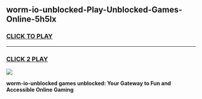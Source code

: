 
## worm-io-unblocked-Play-Unblocked-Games-Online-5h5lx
<h3>
<a href="https://premium76.site?title=worm-io-unblocked&ref=25A">CLICK TO PLAY</a></h3>
<hr>

<h3>
<a href="https://premium76.site?title=worm-io-unblocked&ref=25A">CLICK 2 PLAY</a>
  
</h3>

<a href="https://premium76.site?title=worm-io-unblocked&ref=25A"><img src="https://clearcache.store/games.png"></a>


**worm-io-unblocked games unblocked: Your Gateway to Fun and Accessible Online Gaming**
